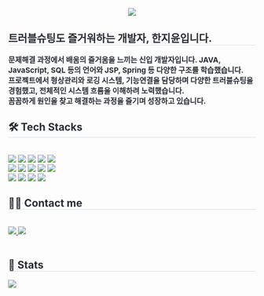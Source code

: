 <div align= "center">
    <img src="https://capsule-render.vercel.app/api?type=waving&color=gradient&height=120&text=MiniBcake&animation=&fontColor=3c4967&fontSize=40" />
    </div>
    <div style="text-align: left;"> 
<h2 style="border-bottom: 1px solid #d8dee4; color: #282d33;"> 트러블슈팅도 즐거워하는 개발자, 한지윤입니다.</h2>
    <div style="font-weight: 700; font-size: 15px; text-align: left; color: #282d33;"> 문제해결 과정에서 배움의 즐거움을 느끼는 신입 개발자입니다. JAVA, JavaScript, SQL 등의 언어와 JSP, Spring 등 다양한 구조를 학습했습니다. <br>프로젝트에서 형상관리와 로깅 시스템, 기능연결을 담당하며 다양한 트러블슈팅을 경험했고, 전체적인 시스템 흐름을 이해하려 노력했습니다. <br>꼼꼼하게 원인을 찾고 해결하는 과정을 즐기며 성장하고 있습니다. </div> 
    </div>
    <div style="text-align: left;">
    <h2 style="border-bottom: 1px solid #d8dee4; color: #282d33;"> 🛠️ Tech Stacks </h2> <br> 
    <div style="margin: ; text-align: left;" "text-align: left;"> <img src="https://img.shields.io/badge/Git-F05032?style=for-the-badge&logo=Git&logoColor=white">
          <img src="https://img.shields.io/badge/Github-181717?style=for-the-badge&logo=Github&logoColor=white">
          <img src="https://img.shields.io/badge/CSS3-1572B6?style=for-the-badge&logo=CSS3&logoColor=white">
          <img src="https://img.shields.io/badge/jQuery-0769AD?style=for-the-badge&logo=jQuery&logoColor=white">
          <img src="https://img.shields.io/badge/Java-007396?style=for-the-badge&logo=Java&logoColor=white">
          <br/><img src="https://img.shields.io/badge/Javascript-F7DF1E?style=for-the-badge&logo=Javascript&logoColor=white">
          <img src="https://img.shields.io/badge/MySQL-4479A1?style=for-the-badge&logo=MySQL&logoColor=white">
          <img src="https://img.shields.io/badge/Oracle-F80000?style=for-the-badge&logo=Oracle&logoColor=white">
          <img src="https://img.shields.io/badge/Selenium-43B02A?style=for-the-badge&logo=Selenium&logoColor=white">
          <img src="https://img.shields.io/badge/Spring-6DB33F?style=for-the-badge&logo=Spring&logoColor=white">
          <br/><img src="https://img.shields.io/badge/Spring Boot-6DB33F?style=for-the-badge&logo=Spring Boot&logoColor=white">
          <img src="https://img.shields.io/badge/Apache Tomcat-F8DC75?style=for-the-badge&logo=Apache Tomcat&logoColor=white">
          <img src="https://img.shields.io/badge/Discord-5865F2?style=for-the-badge&logo=Discord&logoColor=white">
          <img src="https://img.shields.io/badge/Figma-F24E1E?style=for-the-badge&logo=Figma&logoColor=white">
          </div>
    </div>
    <div style="text-align: left;">
    <h2 style="border-bottom: 1px solid #d8dee4; color: #282d33;"> 🧑‍💻 Contact me </h2> <br> 
    <div style="text-align: left;"> <a href=mailto:uzzyjunior@gmail.com> <img src="https://img.shields.io/badge/Gmail-EA4335?style=for-the-badge&logo=Gmail&logoColor=white&link=mailto:uzzyjunior@gmail.com"> </a>
         <a href=https://minibcake.tistory.com/> <img src="https://img.shields.io/badge/Tistory-000000?style=for-the-badge&logo=Tistory&logoColor=white&link=https://minibcake.tistory.com/"> </a>
          </div>  <br> 
    <div style="text-align: left;">  </div> 
    </div>
    <div style="text-align: left;"> 
    <h2 style="border-bottom: 1px solid #d8dee4; color: #282d33;"> 🏅 Stats </h2> <div style="text-align: left;"> <img src="https://github-readme-stats.vercel.app/api?username=miniBcake&bg_color=180,000000,&title_color=000000&text_color=000000"
         />  </div> 
    </div>
    
